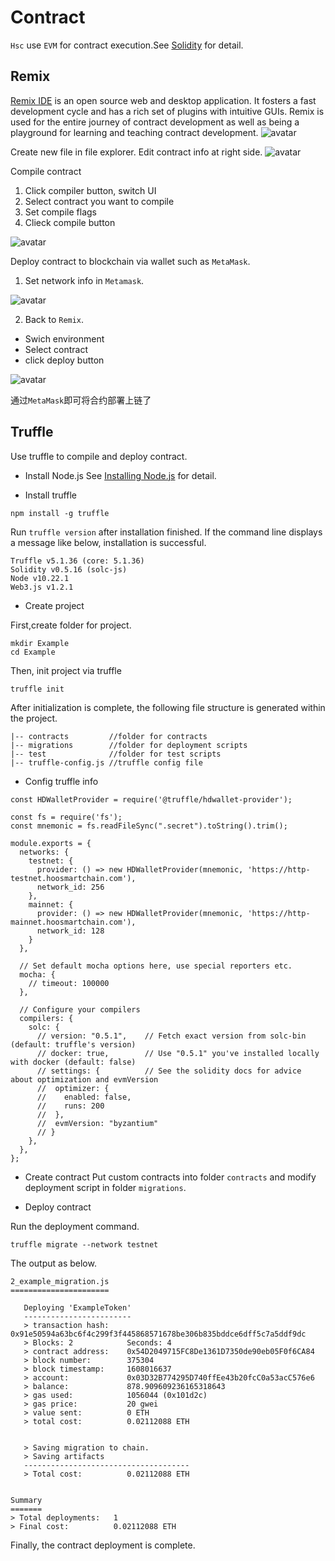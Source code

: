 # Contract
`Hsc` use `EVM` for contract execution.See [Solidity](https://docs.soliditylang.org/en/v0.7.1/#) for detail.

## Remix

[Remix IDE](https://remix.ethereum.org) is an open source web and desktop application. It fosters a fast development cycle and has a rich set of plugins with intuitive GUIs. Remix is used for the entire journey of contract development as well as being a playground for learning and teaching contract development.
![avatar](../../images/remix1.jpg)

Create new file in file explorer. Edit contract info at right side.
![avatar](../../images/remix2.jpg)

Compile contract
1. Click compiler button, switch UI
2. Select contract you want to compile
3. Set compile flags
4. Clieck compile button

![avatar](../../images/remix3.jpg)

Deploy contract to blockchain via wallet such as `MetaMask`.
1. Set network info in `Metamask`.

![avatar](../../images/metamask2_en.png)

2. Back to `Remix`.
+ Swich environment
+ Select contract
+ click deploy button

![avatar](../../images/remix4.jpg)

通过`MetaMask`即可将合约部署上链了


## Truffle
Use truffle to compile and deploy contract.
+ Install Node.js
See [Installing Node.js](https://nodejs.org/en/download/package-manager/) for detail.

+ Install truffle
```
npm install -g truffle
```
Run `truffle version` after installation finished. If the command line displays a message like below, installation is successful.

```
Truffle v5.1.36 (core: 5.1.36)
Solidity v0.5.16 (solc-js)
Node v10.22.1
Web3.js v1.2.1
```
+ Create project

First,create folder for project.
```
mkdir Example
cd Example
```

Then, init project via truffle
```
truffle init
```
After initialization is complete, the following file structure is generated within the project.
```
|-- contracts         //folder for contracts
|-- migrations        //folder for deployment scripts
|-- test              //folder for test scripts
|-- truffle-config.js //truffle config file
```
+ Config truffle info

```
const HDWalletProvider = require('@truffle/hdwallet-provider');

const fs = require('fs');
const mnemonic = fs.readFileSync(".secret").toString().trim();

module.exports = {
  networks: {
    testnet: {
      provider: () => new HDWalletProvider(mnemonic, 'https://http-testnet.hoosmartchain.com'),
      network_id: 256
    },
    mainnet: {
      provider: () => new HDWalletProvider(mnemonic, 'https://http-mainnet.hoosmartchain.com'),
      network_id: 128
    }
  },

  // Set default mocha options here, use special reporters etc.
  mocha: {
    // timeout: 100000
  },

  // Configure your compilers
  compilers: {
    solc: {
      // version: "0.5.1",    // Fetch exact version from solc-bin (default: truffle's version)
      // docker: true,        // Use "0.5.1" you've installed locally with docker (default: false)
      // settings: {          // See the solidity docs for advice about optimization and evmVersion
      //  optimizer: {
      //    enabled: false,
      //    runs: 200
      //  },
      //  evmVersion: "byzantium"
      // }
    },
  },
};

```
+ Create contract
Put custom contracts into folder `contracts` and modify deployment script in folder `migrations`.

+ Deploy contract

Run the deployment command.
```
truffle migrate --network testnet
```
The output as below.
```
2_example_migration.js
======================

   Deploying 'ExampleToken'
   ------------------------
   > transaction hash:    0x91e50594a63bc6f4c299f3f445868571678be306b835bddce6dff5c7a5ddf9dc
   > Blocks: 2            Seconds: 4
   > contract address:    0x54D2049715FC8De1361D7350de90eb05F0f6CA84
   > block number:        375304
   > block timestamp:     1608016637
   > account:             0x03D32B774295D740ffEe43b20fcC0a53acC576e6
   > balance:             878.909609236165318643
   > gas used:            1056044 (0x101d2c)
   > gas price:           20 gwei
   > value sent:          0 ETH
   > total cost:          0.02112088 ETH


   > Saving migration to chain.
   > Saving artifacts
   -------------------------------------
   > Total cost:          0.02112088 ETH


Summary
=======
> Total deployments:   1
> Final cost:          0.02112088 ETH
```
Finally, the contract deployment is complete.
